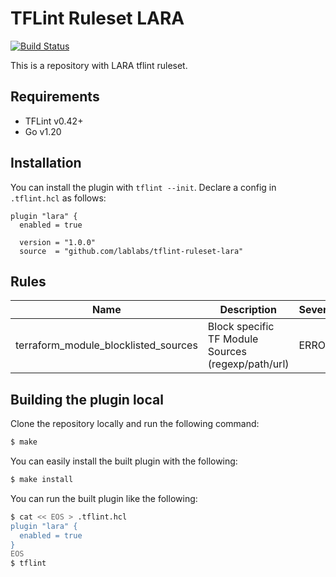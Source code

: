 # TFLint Ruleset LARA
[![Build Status](https://github.com/lablabs/tflint-ruleset-lara/workflows/build/badge.svg?branch=main)](https://github.com/terraform-linters/tflint-ruleset-lara/actions)

This is a repository with LARA tflint ruleset.

## Requirements

- TFLint v0.42+
- Go v1.20

## Installation

You can install the plugin with `tflint --init`. Declare a config in `.tflint.hcl` as follows:

```hcl
plugin "lara" {
  enabled = true

  version = "1.0.0"
  source  = "github.com/lablabs/tflint-ruleset-lara"
```

## Rules

|Name|Description|Severity|Enabled|Docs|
| --- | --- | --- | --- | --- |
|terraform_module_blocklisted_sources|Block specific TF Module Sources (regexp/path/url) |ERROR|✔|[yes](docs/rules/terraform_module_blocklisted_sources.md)


## Building the plugin local

Clone the repository locally and run the following command:

```sh
$ make
```

You can easily install the built plugin with the following:

```sh
$ make install
```

You can run the built plugin like the following:

```sh
$ cat << EOS > .tflint.hcl
plugin "lara" {
  enabled = true
}
EOS
$ tflint
```